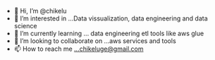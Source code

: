 - 👋 Hi, I’m @chikelu
- 👀 I’m interested in ...Data vissualization, data engineering and data science
- 🌱 I’m currently learning ... data engineering etl tools like aws glue
- 💞️ I’m looking to collaborate on ...aws services and tools
- 📫 How to reach me ...chikeluge@gmail.com

<!---
chikelu/chikelu is a ✨ special ✨ repository because its `README.md` (this file) appears on your GitHub profile.
You can click the Preview link to take a look at your changes.
--->
